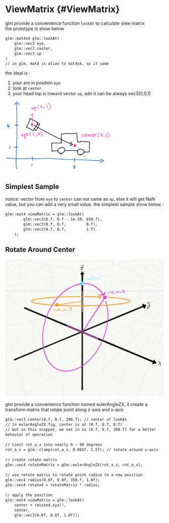 # ViewMatrix {#ViewMatrix}

glm provide a convenience function `lookAt` to calculate view matrix  
the prototype is show below

    glm::mat4x4 glm::lookAt(
        glm::vec3 eye,
        glm::vec3 center,
        glm::vec3 up
    )
    // in glm, mat4 is alias to mat4x4, so it same

the ideal is :

1. your are in position `eye`
2. look at `center`
3. your head top is toward vector `up`, adn it can be always vec3(0,0,1)

![lookAt](./img/lookAt.png)

## Simplest Sample

_notice:_ vector from `eye` to `center` can not same as `up`, else it will get NaN value, but
you can add a very small value. the simplest sample show below :

    glm::mat4 viewMatrix = glm::lookAt(
            glm::vec3(0.f, 0.f - 1e-10, 650.f),
            glm::vec3(0.f, 0.f,         0.f),
            glm::vec3(0.f, 0.f,         1.f)
        );

## Rotate Around Center

![eulerAngleZX.fig](./img/eulerAngleZX.png)

glm provide a convenience function named eulerAngleZX, it create a transform
matrix that rotate point along z-axis and x-axis

    glm::vec3 center(0.f, 0.f, 200.f); // center of lookAt
    // in eulerAngleZX.fig, center is at (0.f, 0.f, 0.f)
    // but in this snippet, we set in to (0.f, 0.f, 200.f) for a better behavior of operation

    // limit rot_a_x into nearly 0 ~ 90 degrees
    rot_a_x = glm::clamp(rot_a_x, 0.001f, 1.5f); // rotate around x-axis

    // create rotate matrix
    glm::vec4 rotateMatrix = glm::eulerAngleZX(rot_a_z, rot_a_x);

    // use rotate matrix to rotate point radius to a new position
    glm::vec4 radius(0.0f, 0.0f, 350.f, 1.0f);
    glm::vec4 rotated = rotateMatrix * radius;

    // apply the position
    glm::mat4 viewMatrix = glm::lookAt(
        center + rotated.xyz(),
        center,
        glm::vec3(0.0f, 0.0f, 1.0f));
